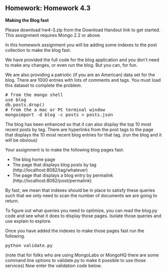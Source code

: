 <div><h2 class="problem-header">
  Homework: Homework 4.3
</h2>

<section class="problem"><div><b>Making the Blog fast</b><p>Please download hw4-3.zip from the Download Handout link to get started. This assignment requires Mongo 2.2 or above. </p><p>In this homework assignment you will be adding some indexes to the post collection to make the blog fast.</p><p>We have provided the full code for the blog application and you don't need to make any changes, or even run the blog. But you can, for fun.</p><p>We are also providing a patriotic (if you are an American) data set for the blog. There are 1000 entries with lots of comments and tags. You must load this dataset to complete the problem.</p><pre># from the mongo shell
use blog
db.posts.drop()
# from the a mac or PC terminal window
mongoimport -d blog -c posts &lt; posts.json
</pre><p>
The blog has been enhanced so that it can also display the top 10 most recent posts by tag. There are hyperlinks from the post tags to the page that displays the 10 most recent blog entries for that tag. (run the blog and it will be obvious)
</p><p>
Your assignment is to make the following blog pages fast:
</p><ul><li>The blog home page</li><li>The page that displays blog posts by tag (http://localhost:8082/tag/whatever)</li><li>The page that displays a blog entry by permalink (http://localhost:8082/post/permalink)</li></ul>
By fast, we mean that indexes should be in place to satisfy these queries such that we only need to scan the number of documents we are going to return.

<p>
To figure out what queries you need to optimize,  you can read the blog.py code and see what it does to display those pages. Isolate those queries and use explain to explore.
</p><p>
Once you have added the indexes to make those pages fast run the following.
</p>
<pre>python validate.py
</pre>
(note that for folks who are using MongoLabs or MongoHQ there are some command line options to validate.py to make it possible to use those services)
Now enter the validation code below.
</div>

  </section></div>
